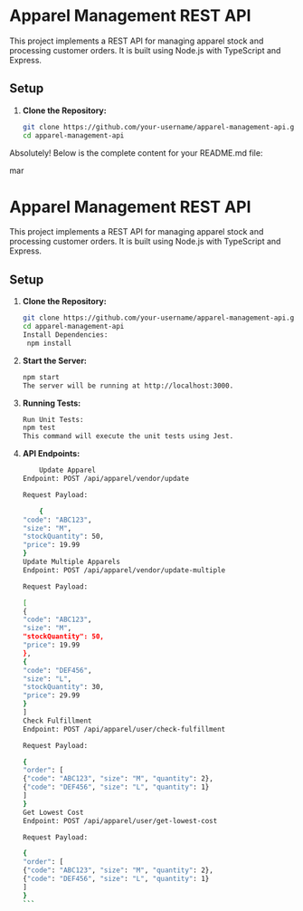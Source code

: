 # Apparel Management REST API

This project implements a REST API for managing apparel stock and processing customer orders. It is built using Node.js with TypeScript and Express.

## Setup

1. **Clone the Repository:**
   ```bash
   git clone https://github.com/your-username/apparel-management-api.git
   cd apparel-management-api
   ```

Absolutely! Below is the complete content for your README.md file:

mar

# Apparel Management REST API

This project implements a REST API for managing apparel stock and processing customer orders. It is built using Node.js with TypeScript and Express.

## Setup

1. **Clone the Repository:**
   ```bash
   git clone https://github.com/your-username/apparel-management-api.git
   cd apparel-management-api
   Install Dependencies:
    npm install
   ```
2. **Start the Server:**

   ```bash
   npm start
   The server will be running at http://localhost:3000.
   ```

3. **Running Tests:**

   ```bash
   Run Unit Tests:
   npm test
   This command will execute the unit tests using Jest.
   ```

4. **API Endpoints:**

   ````bash
       Update Apparel
   Endpoint: POST /api/apparel/vendor/update

   Request Payload:

       {
   "code": "ABC123",
   "size": "M",
   "stockQuantity": 50,
   "price": 19.99
   }
   Update Multiple Apparels
   Endpoint: POST /api/apparel/vendor/update-multiple

   Request Payload:

   [
   {
   "code": "ABC123",
   "size": "M",
   "stockQuantity": 50,
   "price": 19.99
   },
   {
   "code": "DEF456",
   "size": "L",
   "stockQuantity": 30,
   "price": 29.99
   }
   ]
   Check Fulfillment
   Endpoint: POST /api/apparel/user/check-fulfillment

   Request Payload:

   {
   "order": [
   {"code": "ABC123", "size": "M", "quantity": 2},
   {"code": "DEF456", "size": "L", "quantity": 1}
   ]
   }
   Get Lowest Cost
   Endpoint: POST /api/apparel/user/get-lowest-cost

   Request Payload:

   {
   "order": [
   {"code": "ABC123", "size": "M", "quantity": 2},
   {"code": "DEF456", "size": "L", "quantity": 1}
   ]
   }
   ```
   ````

```

```
